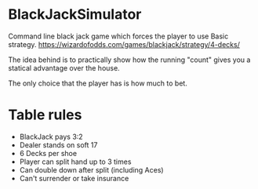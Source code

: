 # BlackJackSimulator

Command line black jack game which forces the player to use Basic strategy.
https://wizardofodds.com/games/blackjack/strategy/4-decks/

The idea behind is to practically show how the running "count" gives you a statical advantage over the house.

The only choice that the player has is how much to bet.

# Table rules
* BlackJack pays 3:2
* Dealer stands on soft 17
* 6 Decks per shoe
* Player can split hand up to 3 times
* Can double down after split (including Aces)
* Can't surrender or take insurance

